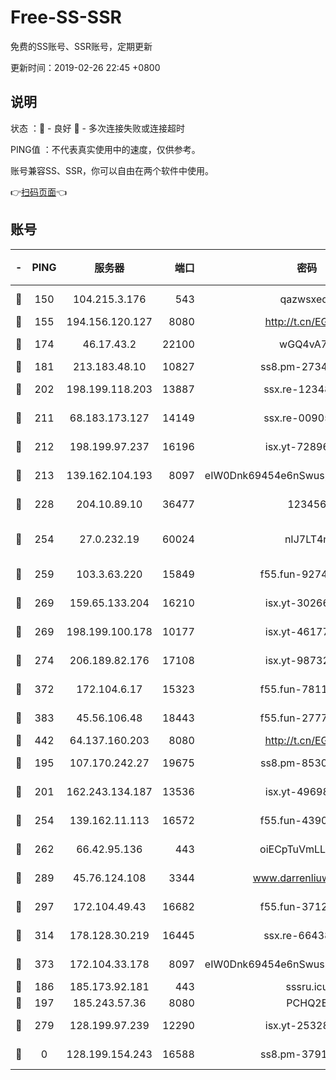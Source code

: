 # Free-SS-SSR

免费的SS账号、SSR账号，定期更新

更新时间：2019-02-26 22:45 +0800

## 说明

状态     ：🙂 - 良好 🙁 - 多次连接失败或连接超时

PING值   ：不代表真实使用中的速度，仅供参考。

账号兼容SS、SSR，你可以自由在两个软件中使用。

👉[扫码页面](https://liesauer.github.io/free-ss-ssr.github.io/)👈

## 账号

|-|PING|服务器|端口|密码|加密方式|区域|
|:----:|:----:|:-----:|-----:|:----:|:----:|:----:|
|🙂|150|104.215.3.176|543|qazwsxedc|aes-256-gcm|JP|
|🙂|155|194.156.120.127|8080|http://t.cn/EGJIyrl|rc4-md5|RU|
|🙂|174|46.17.43.2|22100|wGQ4vA7D|aes-256-gcm|RU|
|🙂|181|213.183.48.10|10827|ss8.pm-27345710|rc4-md5|RU|
|🙂|202|198.199.118.203|13887|ssx.re-12348828|aes-256-cfb|US|
|🙂|211|68.183.173.127|14149|ssx.re-00905761|aes-256-cfb|US|
|🙂|212|198.199.97.237|16196|isx.yt-72896102|aes-256-cfb|US|
|🙂|213|139.162.104.193|8097|eIW0Dnk69454e6nSwuspv9DmS201tQ0D|aes-256-cfb|JP|
|🙂|228|204.10.89.10|36477|123456|aes-256-cfb|US|
|🙂|254|27.0.232.19|60024|nIJ7LT4n|xchacha20-ietf-poly1305|HK|
|🙂|259|103.3.63.220|15849|f55.fun-92746572|aes-256-cfb|SG|
|🙂|269|159.65.133.204|16210|isx.yt-30266739|aes-256-cfb|SG|
|🙂|269|198.199.100.178|10177|isx.yt-46177591|aes-256-cfb|US|
|🙂|274|206.189.82.176|17108|isx.yt-98732085|aes-256-cfb|SG|
|🙂|372|172.104.6.17|15323|f55.fun-78116806|aes-256-cfb|US|
|🙂|383|45.56.106.48|18443|f55.fun-27772788|aes-256-cfb|US|
|🙂|442|64.137.160.203|8080|http://t.cn/EGJIyrl|rc4-md5|CA|
|🙂|195|107.170.242.27|19675|ss8.pm-85305168|aes-256-cfb|US|
|🙂|201|162.243.134.187|13536|isx.yt-49698511|aes-256-cfb|US|
|🙂|254|139.162.11.113|16572|f55.fun-43900311|aes-256-cfb|SG|
|🙂|262|66.42.95.136|443|oiECpTuVmLLxk4Ts|aes-256-cfb|US|
|🙂|289|45.76.124.108|3344|www.darrenliuwei.com|aes-256-cfb|AU|
|🙂|297|172.104.49.43|16682|f55.fun-37126498|aes-256-cfb|SG|
|🙂|314|178.128.30.219|16445|ssx.re-66438598|aes-256-cfb|SG|
|🙂|373|172.104.33.178|8097|eIW0Dnk69454e6nSwuspv9DmS201tQ0D|aes-256-cfb|SG|
|🙁|186|185.173.92.181|443|sssru.icu|rc4-md5|RU|
|🙁|197|185.243.57.36|8080|PCHQ2E|rc4-md5|US|
|🙁|279|128.199.97.239|12290|isx.yt-25328979|aes-256-cfb|SG|
|🙁|0|128.199.154.243|16588|ss8.pm-37919199|aes-256-cfb|SG|
